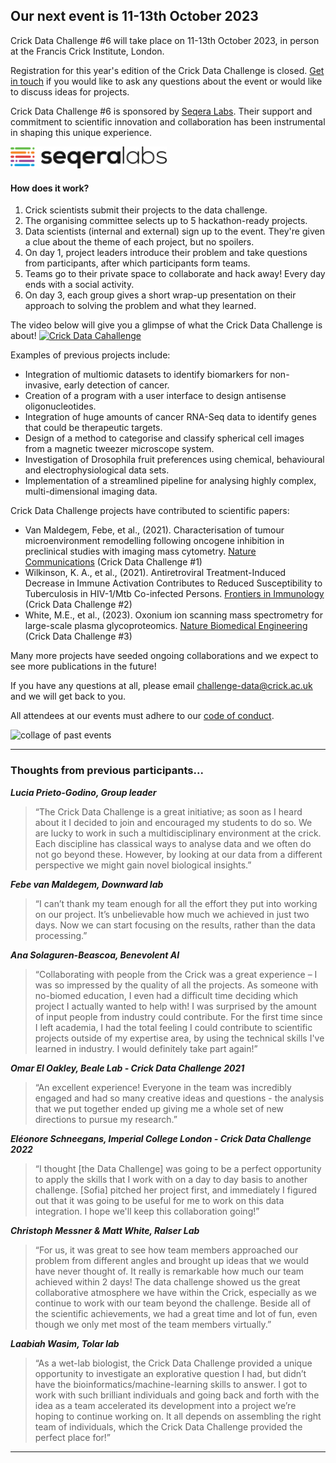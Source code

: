 ## Our next event is 11-13th October 2023

Crick Data Challenge #6 will take place on 11-13th October 2023, in person at the Francis Crick Institute, London.

Registration for this year's edition of the Crick Data Challenge is closed. 
[Get in touch](mailto:challenge-data@crick.ac.uk) if you would like to ask any questions about the event or would like to discuss ideas for projects. 

Crick Data Challenge #6 is sponsored by [Seqera Labs](https://seqera.io/). Their support and commitment to scientific innovation and collaboration has been instrumental in shaping this unique experience.

<!-- ![](images/seqera_labs_logo.png) -->
<img src="images/seqera_labs_logo.png" width="250">


#### How does it work?

1. Crick scientists submit their projects to the data challenge. 
2. The organising committee selects up to 5 hackathon-ready projects. 
3. Data scientists (internal and external) sign up to the event. They're given a clue about the theme of each project, but no spoilers. 
4. On day 1, project leaders introduce their problem and take questions from participants, after which participants form teams. 
5. Teams go to their private space to collaborate and hack away! Every day ends with a social activity. 
6. On day 3, each group gives a short wrap-up presentation on their approach to solving the problem and what they learned.

The video below will give you a glimpse of what the Crick Data Challenge is about!
[![Crick Data Cahallenge](https://img.youtube.com/vi/VzwoGWMCY-U/maxresdefault.jpg)](https://www.youtube.com/watch?v=VzwoGWMCY-U)

<!-- In the run up to the event in October, Crick scientists are encouraged to submit projects to us, and five projects are selected from a range of different Crick research groups.  -->

Examples of previous projects include:

* Integration of multiomic datasets to identify biomarkers for non-invasive, early detection of cancer. 
* Creation of a program with a user interface to design antisense oligonucleotides. 
* Integration of huge amounts of cancer RNA-Seq data to identify genes that could be therapeutic targets. 
* Design of a method to categorise and classify spherical cell images from a magnetic tweezer microscope system. 
* Investigation of Drosophila fruit preferences using chemical, behavioural and electrophysiological data sets. 
* Implementation of a streamlined pipeline for analysing highly complex, multi-dimensional imaging data.  


Crick Data Challenge projects have contributed to scientific papers: 

* Van Maldegem, Febe, et al., (2021). Characterisation of tumour microenvironment remodelling following oncogene inhibition in preclinical studies with imaging mass cytometry. [Nature Communications](https://www.nature.com/articles/s41467-021-26214-x) (Crick Data Challenge #1) 
* Wilkinson, K. A., et al., (2021). Antiretroviral Treatment-Induced Decrease in Immune Activation Contributes to Reduced Susceptibility to Tuberculosis in HIV-1/Mtb Co-infected Persons. [Frontiers in Immunology](https://www.frontiersin.org/articles/10.3389/fimmu.2021.645446/full) (Crick Data Challenge #2)
* White, M.E., et al., (2023). Oxonium ion scanning mass spectrometry for large-scale plasma glycoproteomics. [Nature Biomedical Engineering](https://www.nature.com/articles/s41551-023-01067-5)  (Crick Data Challenge #3)

Many more projects have seeded ongoing collaborations and we expect to see more publications in the future!

<!-- <iframe width="560" height="315" src="https://www.youtube.com/embed/VzwoGWMCY-U" title="YouTube video player" frameborder="0" allow="accelerometer; autoplay; clipboard-write; encrypted-media; gyroscope; picture-in-picture; web-share" allowfullscreen></iframe> -->


<!-- For more information about how the event works, please check out our introductory slides from [Data Challenge #2](https://docs.google.com/presentation/d/1Ey5_b0nZZoQQO_7Mdljbz7ckRt1TbFOYxzhY6hWwFMc/edit?usp=sharing). -->

If you have any questions at all, please email [challenge-data@crick.ac.uk](mailto:challenge-data@crick.ac.uk) and we will get back to you.

All attendees at our events must adhere to our [code of conduct](code-of-conduct.md).

![collage of past events](images/image1.png)

---

### Thoughts from previous participants...
 
**_Lucia Prieto-Godino, Group leader_**

>“The Crick Data Challenge is a great initiative; as soon as I heard about it I decided to join and encouraged my students to do so. We are lucky to work in such a multidisciplinary environment at the crick. Each discipline has classical ways to analyse data and we often do not go beyond these. However, by looking at our data from a different perspective we might gain novel biological insights.”

**_Febe van Maldegem, Downward lab_**

>“I can’t thank my team enough for all the effort they put into working on our project. It’s unbelievable how much we achieved in just two days. Now we can start focusing on the results, rather than the data processing.”

**_Ana Solaguren-Beascoa, Benevolent AI_**

>“Collaborating with people from the Crick was a great experience – I was so impressed by the quality of all the projects. As someone with no-biomed education, I even had a difficult time deciding which project I actually wanted to help with! I was surprised by the amount of input people from industry could contribute. For the first time since I left academia, I had the total feeling I could contribute to scientific projects outside of my expertise area, by using the technical skills I've learned in industry. I would definitely take part again!”

**_Omar El Oakley, Beale Lab - Crick Data Challenge 2021_**

>“An excellent experience! Everyone in the team was incredibly engaged and had so many creative ideas and questions - the analysis that we put together ended up giving me a whole set of new directions to pursue my research.”

**_Elé​onore Schneegans, Imperial College London - Crick Data Challenge 2022_**

>“I thought [the Data Challenge] was going to be a perfect opportunity to apply the skills that I work with on a day to day basis to another challenge. [Sofia] pitched her project first, and immediately I figured out that it was going to be useful for me to work on this data integration. I hope we'll keep this collaboration going!”

**_Christoph Messner & Matt White, Ralser Lab_**

>“For us, it was great to see how team members approached our problem from different angles and brought up ideas that we would have never thought of. It really is remarkable how much our team achieved within 2 days! The data challenge showed us the great collaborative atmosphere we have within the Crick, especially as we continue to work with our team beyond the challenge. Beside all of the scientific achievements, we had a great time and lot of fun, even though we only met most of the team members virtually.”

**_Laabiah Wasim, Tolar lab_**

>“As a wet-lab biologist, the Crick Data Challenge provided a unique opportunity to investigate an explorative question I had, but didn’t have the bioinformatics/machine-learning skills to answer. I got to work with such brilliant individuals and going back and forth with the idea as a team accelerated its development into a project we’re hoping to continue working on. It all depends on assembling the right team of individuals, which the Crick Data Challenge provided the perfect place for!”

---

